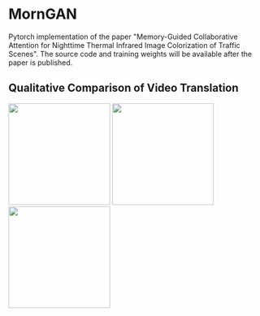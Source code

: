 # MornGAN
Pytorch implementation of the paper "Memory-Guided Collaborative Attention for Nighttime Thermal Infrared Image Colorization of Traffic Scenes". The source code and training weights will be available after the paper is published.

## Qualitative Comparison of Video Translation
<p float="left">
  <img src="https://github.com/FuyaLuo/MornGAN/blob/main/Qualitative%20comparison%20of%20video%20translation/CycleGAN_video1.gif" width="200" />
  <img src="https://github.com/FuyaLuo/MornGAN/blob/main/Qualitative%20comparison%20of%20video%20translation/CycleGAN_video1.gif" width="200" /> 
  <img src="https://github.com/FuyaLuo/MornGAN/blob/main/Qualitative%20comparison%20of%20video%20translation/CycleGAN_video1.gif" width="200" />
</p>

